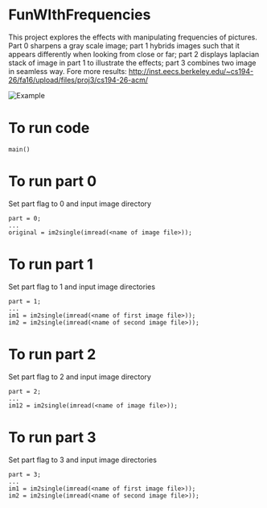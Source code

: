 # FunWIthFrequencies

This project explores the effects with manipulating frequencies of pictures. Part 0 sharpens a gray scale image; part 1 hybrids images such that it appears differently when looking from close or far; part 2 displays laplacian stack of image in part 1 to illustrate the effects; part 3 combines two image in seamless way. Fore more results: http://inst.eecs.berkeley.edu/~cs194-26/fa16/upload/files/proj3/cs194-26-acm/

![Example](http://imgur.com/a/L3bVa)

# To run code
```
main()
```

# To run part 0
Set part flag to 0 and input image directory
```
part = 0;
...
original = im2single(imread(<name of image file>));
```

# To run part 1
Set part flag to 1 and input image directories
```
part = 1;
...
im1 = im2single(imread(<name of first image file>));
im2 = im2single(imread(<name of second image file>));
```

# To run part 2
Set part flag to 2 and input image directory
```
part = 2;
...
im12 = im2single(imread(<name of image file>));
```

# To run part 3
Set part flag to 3 and input image directories
```
part = 3;
...
im1 = im2single(imread(<name of first image file>));
im2 = im2single(imread(<name of second image file>));
```